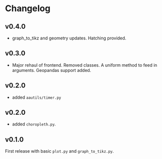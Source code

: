 # Changelog

## v0.4.0
* graph_to_tikz and geometry updates. Hatching provided.

## v0.3.0
* Major rehaul of frontend. Removed classes. A uniform method to feed in
  arguments. Geopandas support added.

## v0.2.0
* added ``aautils/timer.py``

## v0.2.0
* added ``choropleth.py``.

## v0.1.0
First release with basic ``plot.py`` and ``graph_to_tikz.py``.
